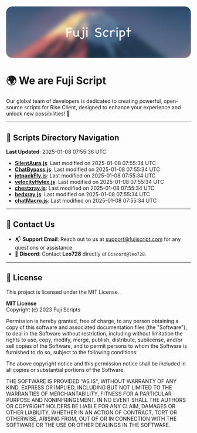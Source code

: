 ![Banner](.github/b.webp)

# 🌍 **We are Fuji Script**

Our global team of developers is dedicated to creating powerful, open-source scripts for Rise Client, designed to enhance your experience and unlock new possibilities! 🌟

---
<!-- SCRIPTS_NAVIGATION_START -->
## 📂 **Scripts Directory Navigation**

**Last Updated**: 2025-01-08 07:55:36 UTC

- **[SilentAura.js](scripts/SilentAura.js)**: Last modified on 2025-01-08 07:55:34 UTC
- **[ChatBypass.js](scripts/ChatBypass.js)**: Last modified on 2025-01-08 07:55:34 UTC
- **[jetpackFly.js](scripts/jetpackFly.js)**: Last modified on 2025-01-08 07:55:34 UTC
- **[velocityHylex.js](scripts/velocityHylex.js)**: Last modified on 2025-01-08 07:55:34 UTC
- **[chestxray.js](scripts/chestxray.js)**: Last modified on 2025-01-08 07:55:34 UTC
- **[bedxray.js](scripts/bedxray.js)**: Last modified on 2025-01-08 07:55:34 UTC
- **[chatMacro.js](scripts/chatMacro.js)**: Last modified on 2025-01-08 07:55:34 UTC

<!-- SCRIPTS_NAVIGATION_END -->

---

## 💬 **Contact Us**  
- 📬 **Support Email**: Reach out to us at [support@fujiscript.com](mailto:support@fujiscript.com) for any questions or assistance.  
- 💬 **Discord**: Contact **Leo728** directly at `Discord@leo728`.

---

## 📜 **License**

This project is licensed under the MIT License.  

**MIT License**  
Copyright (c) 2023 Fuji Scripts  

Permission is hereby granted, free of charge, to any person obtaining a copy of this software and associated documentation files (the "Software"), to deal in the Software without restriction, including without limitation the rights to use, copy, modify, merge, publish, distribute, sublicense, and/or sell copies of the Software, and to permit persons to whom the Software is furnished to do so, subject to the following conditions:  

The above copyright notice and this permission notice shall be included in all copies or substantial portions of the Software.  

THE SOFTWARE IS PROVIDED "AS IS", WITHOUT WARRANTY OF ANY KIND, EXPRESS OR IMPLIED, INCLUDING BUT NOT LIMITED TO THE WARRANTIES OF MERCHANTABILITY, FITNESS FOR A PARTICULAR PURPOSE AND NONINFRINGEMENT. IN NO EVENT SHALL THE AUTHORS OR COPYRIGHT HOLDERS BE LIABLE FOR ANY CLAIM, DAMAGES OR OTHER LIABILITY, WHETHER IN AN ACTION OF CONTRACT, TORT OR OTHERWISE, ARISING FROM, OUT OF OR IN CONNECTION WITH THE SOFTWARE OR THE USE OR OTHER DEALINGS IN THE SOFTWARE.  
